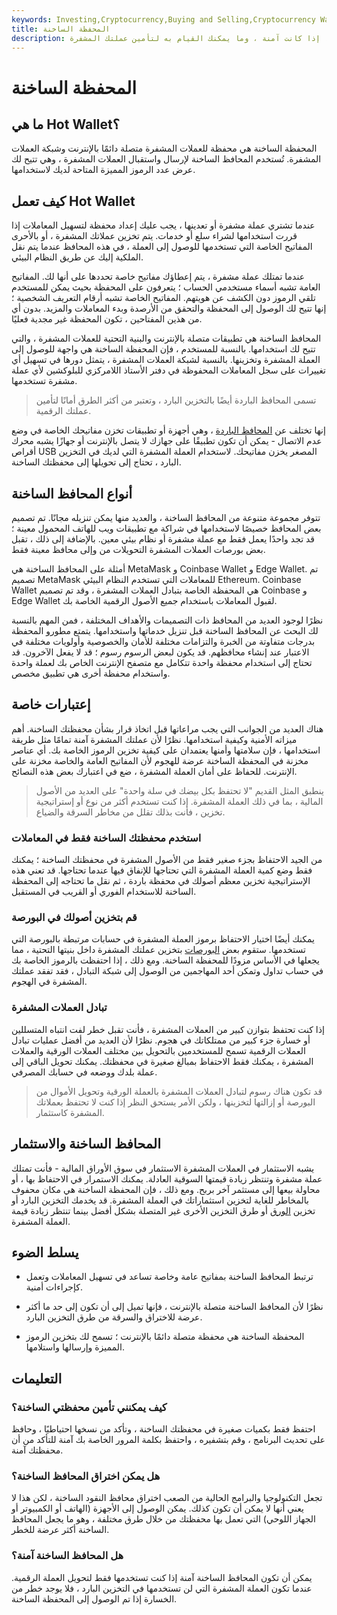 ```yaml
---
keywords: Investing,Cryptocurrency,Buying and Selling,Cryptocurrency Wallets,Crypto Wallets
title: المحفظة الساخنة
description: تستخدم المحافظ الساخنة لإجراء المعاملات بالعملات الرقمية. تعرف على كيفية عملها ، إذا كانت آمنة ، وما يمكنك القيام به لتأمين عملتك المشفرة.
---
```


# المحفظة الساخنة
## ما هي Hot Wallet؟

المحفظة الساخنة هي محفظة للعملات المشفرة متصلة دائمًا بالإنترنت وشبكة العملات المشفرة. تُستخدم المحافظ الساخنة لإرسال واستقبال العملات المشفرة ، وهي تتيح لك عرض عدد الرموز المميزة المتاحة لديك لاستخدامها.

## كيف تعمل Hot Wallet

عندما تشتري عملة مشفرة أو تعدينها ، يجب عليك إعداد محفظة لتسهيل المعاملات إذا قررت استخدامها لشراء سلع أو خدمات. يتم تخزين عملاتك المشفرة ، أو بالأحرى المفاتيح الخاصة التي تستخدمها للوصول إلى العملة ، في هذه المحافظ عندما يتم نقل الملكية إليك عن طريق النظام البيئي.

عندما تمتلك عملة مشفرة ، يتم إعطاؤك مفاتيح خاصة تحددها على أنها لك. المفاتيح العامة تشبه أسماء مستخدمي الحساب ؛ يتعرفون على المحفظة بحيث يمكن للمستخدم تلقي الرموز دون الكشف عن هويتهم. المفاتيح الخاصة تشبه أرقام التعريف الشخصية ؛ إنها تتيح لك الوصول إلى المحفظة والتحقق من الأرصدة وبدء المعاملات والمزيد. بدون أي من هذين المفتاحين ، تكون المحفظة غير مجدية فعليًا.

المحافظ الساخنة هي تطبيقات متصلة بالإنترنت والبنية التحتية للعملات المشفرة ، والتي تتيح لك استخدامها. بالنسبة للمستخدم ، فإن المحفظة الساخنة هي واجهة للوصول إلى العملة المشفرة وتخزينها. بالنسبة لشبكة العملات المشفرة ، يتمثل دورها في تسهيل أي تغييرات على سجل المعاملات المحفوظة في دفتر الأستاذ اللامركزي للبلوكشين لأي عملة مشفرة تستخدمها.

> تسمى المحافظ الباردة أيضًا بالتخزين البارد ، وتعتبر من أكثر الطرق أمانًا لتأمين عملتك الرقمية.

>

إنها تختلف عن [المحافظ الباردة](/cold-storage) ، وهي أجهزة أو تطبيقات تخزن مفاتيحك الخاصة في وضع عدم الاتصال - يمكن أن تكون تطبيقًا على جهازك لا يتصل بالإنترنت أو جهازًا يشبه محرك أقراص USB المصغر يخزن مفاتيحك. لاستخدام العملة المشفرة التي لديك في التخزين البارد ، تحتاج إلى تحويلها إلى محفظتك الساخنة.

## أنواع المحافظ الساخنة

تتوفر مجموعة متنوعة من المحافظ الساخنة ، والعديد منها يمكن تنزيله مجانًا. تم تصميم بعض المحافظ خصيصًا لاستخدامها في شراكة مع تطبيقات ويب للهاتف المحمول معينة ؛ قد تجد واحدًا يعمل فقط مع عملة مشفرة أو نظام بيئي معين. بالإضافة إلى ذلك ، تقبل بعض بورصات العملات المشفرة التحويلات من وإلى محافظ معينة فقط.

أمثلة على المحافظ الساخنة هي MetaMask و Coinbase Wallet و Edge Wallet. تم تصميم MetaMask للمعاملات التي تستخدم النظام البيئي Ethereum. Coinbase Wallet هي المحفظة الخاصة بتبادل العملات المشفرة ، وقد تم تصميم Coinbase و Edge Wallet لقبول المعاملات باستخدام جميع الأصول الرقمية الخاصة بك.

نظرًا لوجود العديد من المحافظ ذات التصميمات والأهداف المختلفة ، فمن المهم بالنسبة لك البحث عن المحافظ الساخنة قبل تنزيل خدماتها واستخدامها. يتمتع مطورو المحفظة بدرجات متفاوتة من الخبرة والتزامات مختلفة للأمان والخصوصية وأولويات مختلفة في الاعتبار عند إنشاء محافظهم. قد يكون لبعض الرسوم رسوم ؛ قد لا يفعل الآخرون. قد تحتاج إلى استخدام محفظة واحدة تتكامل مع متصفح الإنترنت الخاص بك لعملة واحدة واستخدام محفظة أخرى هي تطبيق مخصص.

## إعتبارات خاصة

هناك العديد من الجوانب التي يجب مراعاتها قبل اتخاذ قرار بشأن محفظتك الساخنة. أهم ميزاته الأمنية وكيفية استخدامها. نظرًا لأن عملتك المشفرة آمنة تمامًا مثل طريقة استخدامها ، فإن سلامتها وأمنها يعتمدان على كيفية تخزين الرموز الخاصة بك. أي عناصر مخزنة في المحفظة الساخنة عرضة للهجوم لأن المفاتيح العامة والخاصة مخزنة على الإنترنت. للحفاظ على أمان العملة المشفرة ، ضع في اعتبارك بعض هذه النصائح.

> ينطبق المثل القديم "لا تحتفظ بكل بيضك في سلة واحدة" على العديد من الأصول المالية ، بما في ذلك العملة المشفرة. إذا كنت تستخدم أكثر من نوع أو إستراتيجية تخزين ، فأنت بذلك تقلل من مخاطر السرقة والضياع.

>

### استخدم محفظتك الساخنة فقط في المعاملات

من الجيد الاحتفاظ بجزء صغير فقط من الأصول المشفرة في محفظتك الساخنة ؛ يمكنك فقط وضع كمية العملة المشفرة التي تحتاجها للإنفاق فيها عندما تحتاجها. قد تعني هذه الإستراتيجية تخزين معظم أصولك في محفظة باردة ، ثم نقل ما تحتاجه إلى المحفظة الساخنة للاستخدام الفوري أو القريب في المستقبل.

### قم بتخزين أصولك في البورصة

يمكنك أيضًا اختيار الاحتفاظ برموز العملة المشفرة في حسابات مرتبطة بالبورصة التي تستخدمها. ستقوم بعض [البورصات](/bitcoin-exchange) بتخزين عملتك المشفرة داخل بنيتها التحتية ، مما يجعلها في الأساس مزودًا للمحفظة الساخنة. ومع ذلك ، إذا احتفظت بالرموز الخاصة بك في حساب تداول وتمكن أحد المهاجمين من الوصول إلى شبكة التبادل ، فقد تفقد عملتك المشفرة في الهجوم.

### تبادل العملات المشفرة

إذا كنت تحتفظ بتوازن كبير من العملات المشفرة ، فأنت تقبل خطر لفت انتباه المتسللين أو خسارة جزء كبير من ممتلكاتك في هجوم. نظرًا لأن العديد من أفضل عمليات تبادل العملات الرقمية تسمح للمستخدمين بالتحويل بين مختلف العملات الورقية والعملات المشفرة ، يمكنك فقط الاحتفاظ بمبالغ صغيرة في محفظتك. يمكنك تحويل الباقي إلى عملة بلدك ووضعه في حسابك المصرفي.

> قد تكون هناك رسوم لتبادل العملات المشفرة بالعملة الورقية وتحويل الأموال من البورصة أو إزالتها لتخزينها ، ولكن الأمر يستحق النظر إذا كنت لا تحتفظ بعملاتك المشفرة كاستثمار.

>

## المحافظ الساخنة والاستثمار

يشبه الاستثمار في العملات المشفرة الاستثمار في سوق الأوراق المالية - فأنت تمتلك عملة مشفرة وتنتظر زيادة قيمتها السوقية العادلة. يمكنك الاستمرار في الاحتفاظ بها ، أو محاولة بيعها إلى مستثمر آخر بربح. ومع ذلك ، فإن المحفظة الساخنة هي مكان محفوف بالمخاطر للغاية لتخزين استثماراتك في العملة المشفرة. قد يخدمك التخزين البارد أو تخزين [الورق](/paper-wallet) أو طرق التخزين الأخرى غير المتصلة بشكل أفضل بينما تنتظر زيادة قيمة العملة المشفرة.

## يسلط الضوء

- ترتبط المحافظ الساخنة بمفاتيح عامة وخاصة تساعد في تسهيل المعاملات وتعمل كإجراءات أمنية.

- نظرًا لأن المحافظ الساخنة متصلة بالإنترنت ، فإنها تميل إلى أن تكون إلى حد ما أكثر عرضة للاختراق والسرقة من طرق التخزين البارد.

- المحفظة الساخنة هي محفظة متصلة دائمًا بالإنترنت ؛ تسمح لك بتخزين الرموز المميزة وإرسالها واستلامها.

## التعليمات

### كيف يمكنني تأمين محفظتي الساخنة؟

احتفظ فقط بكميات صغيرة في محفظتك الساخنة ، وتأكد من نسخها احتياطيًا ، وحافظ على تحديث البرنامج ، وقم بتشفيره ، واحتفظ بكلمة المرور الخاصة بك آمنة للتأكد من أن محفظتك آمنة.

### هل يمكن اختراق المحافظ الساخنة؟

تجعل التكنولوجيا والبرامج الحالية من الصعب اختراق محافظ النقود الساخنة ، لكن هذا لا يعني أنها لا يمكن أن تكون كذلك. يمكن الوصول إلى الأجهزة (الهاتف أو الكمبيوتر أو الجهاز اللوحي) التي تعمل بها محفظتك من خلال طرق مختلفة ، وهو ما يجعل المحافظ الساخنة أكثر عرضة للخطر.

### هل المحافظ الساخنة آمنة؟

يمكن أن تكون المحافظ الساخنة آمنة إذا كنت تستخدمها فقط لتحويل العملة الرقمية. عندما تكون العملة المشفرة التي لن تستخدمها في التخزين البارد ، فلا يوجد خطر من الخسارة إذا تم الوصول إلى المحفظة الساخنة.

